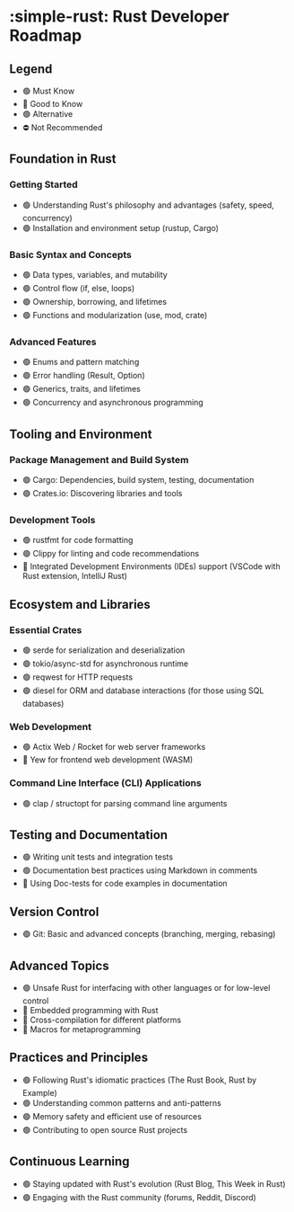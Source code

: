 # :simple-rust: Rust Developer Roadmap
## Legend
- 🟢 Must Know
- 🔵 Good to Know
- 🟣 Alternative
- ⛔ Not Recommended

## Foundation in Rust
### Getting Started
- 🟢 Understanding Rust's philosophy and advantages (safety, speed, concurrency)
- 🟢 Installation and environment setup (rustup, Cargo)

### Basic Syntax and Concepts
- 🟢 Data types, variables, and mutability
- 🟢 Control flow (if, else, loops)
- 🟢 Ownership, borrowing, and lifetimes
- 🟢 Functions and modularization (use, mod, crate)

### Advanced Features
- 🟢 Enums and pattern matching
- 🟢 Error handling (Result, Option)
- 🟢 Generics, traits, and lifetimes
- 🟢 Concurrency and asynchronous programming

## Tooling and Environment
### Package Management and Build System
- 🟢 Cargo: Dependencies, build system, testing, documentation
- 🟢 Crates.io: Discovering libraries and tools

### Development Tools
- 🟢 rustfmt for code formatting
- 🟢 Clippy for linting and code recommendations
- 🔵 Integrated Development Environments (IDEs) support (VSCode with Rust extension, IntelliJ Rust)

## Ecosystem and Libraries
### Essential Crates
- 🟢 serde for serialization and deserialization
- 🟢 tokio/async-std for asynchronous runtime
- 🟢 reqwest for HTTP requests
- 🟢 diesel for ORM and database interactions (for those using SQL databases)

### Web Development
- 🟢 Actix Web / Rocket for web server frameworks
- 🔵 Yew for frontend web development (WASM)

### Command Line Interface (CLI) Applications
- 🟢 clap / structopt for parsing command line arguments

## Testing and Documentation
- 🟢 Writing unit tests and integration tests
- 🟢 Documentation best practices using Markdown in comments
- 🔵 Using Doc-tests for code examples in documentation

## Version Control
- 🟢 Git: Basic and advanced concepts (branching, merging, rebasing)

## Advanced Topics
- 🟢 Unsafe Rust for interfacing with other languages or for low-level control
- 🔵 Embedded programming with Rust
- 🔵 Cross-compilation for different platforms
- 🔵 Macros for metaprogramming

## Practices and Principles
- 🟢 Following Rust's idiomatic practices (The Rust Book, Rust by Example)
- 🟢 Understanding common patterns and anti-patterns
- 🟢 Memory safety and efficient use of resources
- 🟢 Contributing to open source Rust projects

## Continuous Learning
- 🟢 Staying updated with Rust's evolution (Rust Blog, This Week in Rust)
- 🟢 Engaging with the Rust community (forums, Reddit, Discord)

